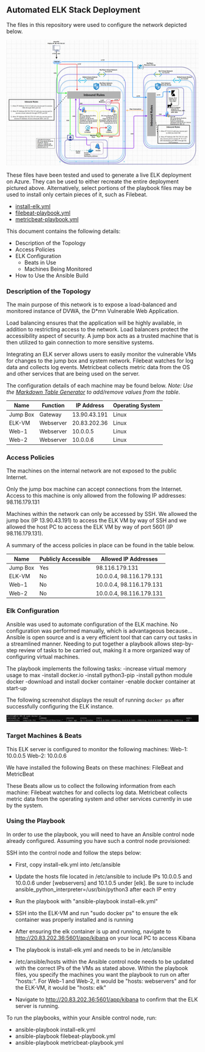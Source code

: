 ## Automated ELK Stack Deployment

The files in this repository were used to configure the network depicted below.

![Network Diagram](https://github.com/mliang7766/Cybersecurity-Project-1/blob/main/Diagrams/michael-liang-network-diagram.JPG)

These files have been tested and used to generate a live ELK deployment on Azure. They can be used to either recreate the entire deployment pictured above. Alternatively, select portions of the playbook files may be used to install only certain pieces of it, such as Filebeat.

- [install-elk.yml](https://github.com/mliang7766/Cybersecurity-Project-1/blob/main/Ansible/filebeat-playbook.yml.txt)
- [filebeat-playbook.yml](https://github.com/mliang7766/Cybersecurity-Project-1/blob/main/Ansible/filebeat-playbook.yml.txt)
- [metricbeat-playbook.yml](https://github.com/mliang7766/Cybersecurity-Project-1/blob/main/Ansible/metricbeat-playbook.yml.txt)

This document contains the following details:
- Description of the Topology
- Access Policies
- ELK Configuration
  - Beats in Use
  - Machines Being Monitored
- How to Use the Ansible Build


### Description of the Topology

The main purpose of this network is to expose a load-balanced and monitored instance of DVWA, the D*mn Vulnerable Web Application.

Load balancing ensures that the application will be highly available, in addition to restricting access to the network.
Load balancers protect the accessibility aspect of security. A jump box acts as a trusted machine that is then utilized to gain connection to more sensitive systems. 

Integrating an ELK server allows users to easily monitor the vulnerable VMs for changes to the jump box and system network.
Filebeat watches for log data and collects log events. 
Metricbeat collects metric data from the OS and other services that are being used on the server. 

The configuration details of each machine may be found below.
_Note: Use the [Markdown Table Generator](http://www.tablesgenerator.com/markdown_tables) to add/remove values from the table_.

| Name     | Function  | IP Address   | Operating System |
|----------|-----------|--------------|------------------|
| Jump Box | Gateway   | 13.90.43.191 | Linux            |
| ELK-VM   | Webserver | 20.83.202.36 | Linux            |
| Web-1    | Webserver | 10.0.0.5     | Linux            |
| Web-2    | Webserver | 10.0.0.6     | Linux            |

### Access Policies

The machines on the internal network are not exposed to the public Internet. 

Only the jump box machine can accept connections from the Internet. Access to this machine is only allowed from the following IP addresses:
98.116.179.131

Machines within the network can only be accessed by SSH.
We allowed the jump box (IP 13.90.43.191) to access the ELK VM by way of SSH and we allowed the host PC to access the ELK VM by way of port 5601 (IP 98.116.179.131).

A summary of the access policies in place can be found in the table below.

| Name     | Publicly Accessible | Allowed IP Addresses     |
|----------|---------------------|--------------------------|
| Jump Box | Yes                 | 98.116.179.131           |
| ELK-VM   | No                  | 10.0.0.4, 98.116.179.131 |
| Web-1    | No                  | 10.0.0.4, 98.116.179.131 |
| Web-2    | No                  | 10.0.0.4, 98.116.179.131 |

### Elk Configuration

Ansible was used to automate configuration of the ELK machine. No configuration was performed manually, which is advantageous because...
Ansible is open source and is a very efficient tool that can carry out tasks in a streamlined manner. Needing to put together a playbook allows step-by-step review of tasks to be carried out, making it a more organized way of configuring virtual machines.

The playbook implements the following tasks:
-increase virtual memory usage to max
-install docker.io
-install python3-pip
-install python module docker
-download and install docker container
-enable docker container at start-up

The following screenshot displays the result of running `docker ps` after successfully configuring the ELK instance.

![sudo docker ps](https://github.com/mliang7766/Cybersecurity-Project-1/blob/main/Images/michael-liang-elk-docker-ps.JPG)

### Target Machines & Beats
This ELK server is configured to monitor the following machines:
Web-1: 10.0.0.5
Web-2: 10.0.0.6

We have installed the following Beats on these machines:
FileBeat and MetricBeat

These Beats allow us to collect the following information from each machine:
Filebeat watches for and collects log data. Metricbeat collects metric data from the operating system and other services currently in use by the system.

### Using the Playbook
In order to use the playbook, you will need to have an Ansible control node already configured. Assuming you have such a control node provisioned: 

SSH into the control node and follow the steps below:
- First, copy install-elk.yml into /etc/ansible
- Update the hosts file located in /etc/ansible to include IPs 10.0.0.5 and 10.0.0.6 under [webservers] and 10.1.0.5 under [elk]. Be sure to include ansible_python_interpreter=/usr/bin/python3 after each IP entry
- Run the playbook with "ansible-playbook install-elk.yml"
- SSH into the ELK-VM and run "sudo docker ps" to ensure the elk container was properly installed and is running
- After ensuring the elk container is up and running, navigate to http://20.83.202.36:5601/app/kibana on your local PC to access Kibana

- The playbook is install-elk.yml and needs to be in /etc/ansible
- /etc/ansible/hosts within the Ansible control node needs to be updated with the correct IPs of the VMs as stated above. Within the playbook files, you specify the machines you want the playbook to run on after "hosts:". For Web-1 and Web-2, it would be "hosts: webservers" and for the ELK-VM, it would be "hosts: elk"
- Navigate to http://20.83.202.36:5601/app/kibana to confirm that the ELK server is running.

To run the playbooks, within your Ansible control node, run:
- ansible-playbook install-elk.yml
- ansible-playbook filebeat-playbook.yml
- ansible-playbook metricbeat-playbook.yml